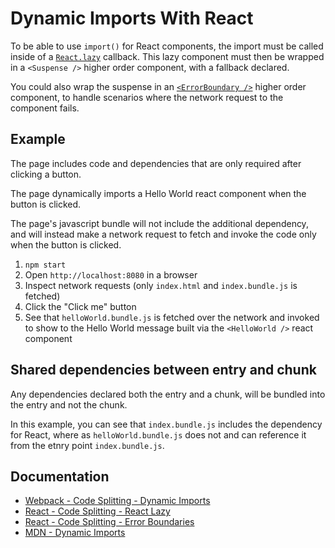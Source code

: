 # Dynamic Imports With React

To be able to use `import()` for React components, the import must be called inside of a [`React.lazy`](https://reactjs.org/docs/code-splitting.html#reactlazy) callback. This lazy component must then be wrapped in a `<Suspense />` higher order component, with a fallback declared.

You could also wrap the suspense in an [`<ErrorBoundary />`](https://reactjs.org/docs/code-splitting.html#error-boundaries) higher order component, to handle scenarios where the network request to the component fails.

## Example

The page includes code and dependencies that are only required after clicking a button.

The page dynamically imports a Hello World react component when the button is clicked.

The page's javascript bundle will not include the additional dependency, and will instead make a network request to fetch and invoke the code only when the button is clicked.

1. `npm start`
2. Open `http://localhost:8080` in a browser
3. Inspect network requests (only `index.html` and `index.bundle.js` is fetched)
4. Click the "Click me" button
5. See that `helloWorld.bundle.js` is fetched over the network and invoked to show to the Hello World message built via the `<HelloWorld />` react component

## Shared dependencies between entry and chunk

Any dependencies declared both the entry and a chunk, will be bundled into the entry and not the chunk.

In this example, you can see that `index.bundle.js` includes the dependency for React, where as `helloWorld.bundle.js` does not and can reference it from the etnry point `index.bundle.js`.

## Documentation

- [Webpack - Code Splitting - Dynamic Imports](https://webpack.js.org/guides/code-splitting/#dynamic-imports)
- [React - Code Splitting - React Lazy](https://reactjs.org/docs/code-splitting.html#reactlazy)
- [React - Code Splitting - Error Boundaries](https://reactjs.org/docs/code-splitting.html#error-boundaries)
- [MDN - Dynamic Imports](https://developer.mozilla.org/en-US/docs/Web/JavaScript/Reference/Statements/import#Dynamic_Imports)
